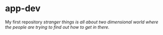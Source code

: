 # app-dev
My first repository
*stranger things is all about two dimensional world where the people are trying to find out how to get in there.*
